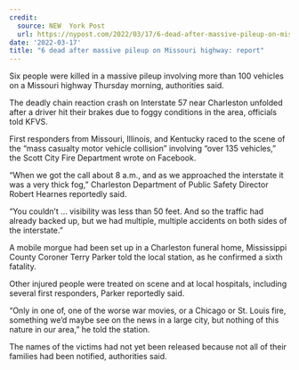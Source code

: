 ```yaml
---
credit:
  source: NEW  York Post
  url: https://nypost.com/2022/03/17/6-dead-after-massive-pileup-on-missouri-highway-report/
date: '2022-03-17'
title: "6 dead after massive pileup on Missouri highway: report"
---
```

Six people were killed in a massive pileup involving more than 100 vehicles on a Missouri highway Thursday morning, authorities said.

The deadly chain reaction crash on Interstate 57 near Charleston unfolded after a driver hit their brakes due to foggy conditions in the area, officials told KFVS.

First responders from Missouri, Illinois, and Kentucky raced to the scene of the “mass casualty motor vehicle collision” involving “over 135 vehicles,” the Scott City Fire Department wrote on Facebook.

“When we got the call about 8 a.m., and as we approached the interstate it was a very thick fog,” Charleston Department of Public Safety Director Robert Hearnes reportedly said.

“You couldn’t … visibility was less than 50 feet. And so the traffic had already backed up, but we had multiple, multiple accidents on both sides of the interstate.”

A mobile morgue had been set up in a Charleston funeral home, Mississippi County Coroner Terry Parker told the local station, as he confirmed a sixth fatality.

Other injured people were treated on scene and at local hospitals, including several first responders, Parker reportedly said.

“Only in one of, one of the worse war movies, or a Chicago or St. Louis fire, something we’d maybe see on the news in a large city, but nothing of this nature in our area,” he told the station.

The names of the victims had not yet been released because not all of their families had been notified, authorities said.
